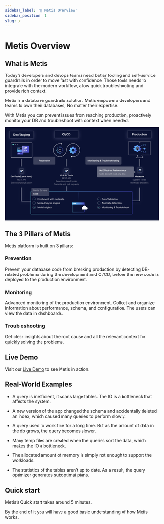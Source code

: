```yaml
---
sidebar_label: '👋 Metis Overview'
sidebar_position: 1
slug: /
---
```


# Metis Overview

## What is Metis

Today’s developers and devops teams need better tooling and self-service guardrails in order to move fast with confidence. Those tools needs to integrate with the modern workflow, allow quick troubleshooting and provide rich context.

Metis is a database guardrails solution. Metis empowers developers and teams to own their databases, No matter their expertise.

With Metis you can prevent issues from reaching production, proactively monitor your DB and troubleshoot with context when needed.

![spaces%2F-MiqIHa1G-OhMZ7Fui__%2Fuploads%2FhYF0qECd50t9OyEqNSk0%2Fimage.webp](Quickstart/HowItWorksDiagram.png)

## The 3 Pillars of Metis

Metis platform is built on 3 pillars:

### Prevention

Prevent your database code from breaking production by detecting DB-related problems during the development and CI/CD, before the new code is deployed to the production environment.

### Monitoring

Advanced monitoring of the production environment. Collect and organize information about performance, schema, and configuration. The users can view the data in dashboards.

### Troubleshooting

Get clear insights about the root cause and all the relevant context for quickly solving the problems.   


## Live Demo
Visit our [Live Demo](https://demo.metisdata.io/projects/) to see Metis in action. 

## Real-World Examples
- A query is inefficient, it scans large tables. The IO is a bottleneck that affects the system.

- A new version of the app changed the schema and accidentally deleted an index, which caused many queries to perform slowly.

- A query used to work fine for a long time. But as the amount of data in the db grows, the query becomes slower.

- Many temp files are created when the queries sort the data, which makes the IO a bottleneck.

- The allocated amount of memory is simply not enough to support the workloads.

- The statistics of the tables aren’t up to date. As a result, the query optimizer generates suboptimal plans.


## Quick start

Metis’s Quick start takes around 5 minutes.

By the end of it you will have a good basic understanding of how Metis works.
